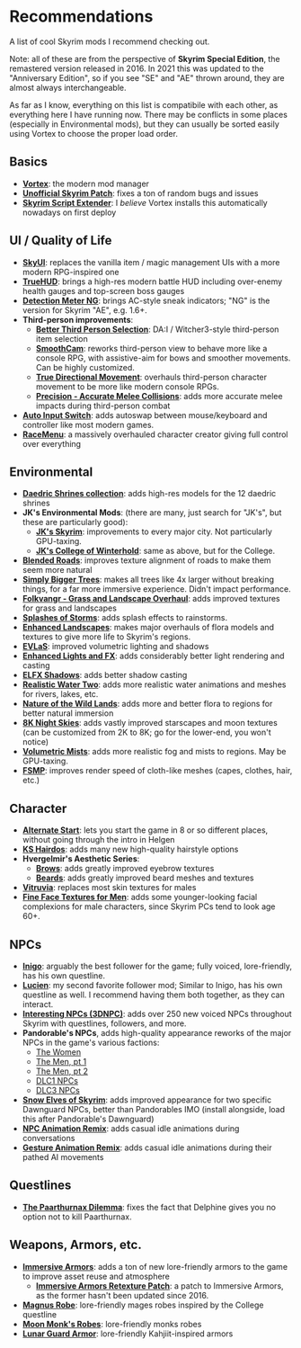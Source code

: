 # Recommendations

A list of cool Skyrim mods I recommend checking out.

Note: all of these are from the perspective of **Skyrim Special Edition**, the remastered version released in 2016. In 2021 this was updated to the "Anniversary Edition", so if you see "SE" and "AE" thrown around, they are almost always interchangeable.

As far as I know, everything on this list is compatibile with each other, as everything here I have running now. There may be conflicts in some places (especially in Environmental mods), but they can usually be sorted easily using Vortex to choose the proper load order.

## Basics

- **[Vortex](https://www.nexusmods.com/about/vortex/)**: the modern mod manager
- **[Unofficial Skyrim Patch](https://www.nexusmods.com/skyrimspecialedition/mods/266)**: fixes a ton of random bugs and issues
- **[Skyrim Script Extender](https://www.nexusmods.com/skyrimspecialedition/mods/30379)**: I _believe_ Vortex installs this automatically nowadays on first deploy

## UI / Quality of Life

- **[SkyUI](https://www.nexusmods.com/skyrimspecialedition/mods/12604)**: replaces the vanilla item / magic management UIs with a more modern RPG-inspired one
- **[TrueHUD](https://www.nexusmods.com/skyrimspecialedition/mods/62775)**: brings a high-res modern battle HUD including over-enemy health gauges and top-screen boss gauges
- **[Detection Meter NG](https://www.nexusmods.com/skyrimspecialedition/mods/77350)**: brings AC-style sneak indicators; "NG" is the version for Skyrim "AE", e.g. 1.6+.
- **Third-person improvements**:
    - **[Better Third Person Selection](https://www.nexusmods.com/skyrimspecialedition/mods/64339)**: DA:I / Witcher3-style third-person item selection
    - **[SmoothCam](https://www.nexusmods.com/skyrimspecialedition/mods/41252)**: reworks third-person view to behave more like a console RPG, with assistive-aim for bows and smoother movements. Can be highly customized.
    - **[True Directional Movement](https://www.nexusmods.com/skyrimspecialedition/mods/51614)**: overhauls third-person character movement to be more like modern console RPGs.
    - **[Precision - Accurate Melee Collisions](https://www.nexusmods.com/skyrimspecialedition/mods/72347)**: adds more accurate melee impacts during third-person combat
- **[Auto Input Switch](https://www.nexusmods.com/skyrimspecialedition/mods/54309)**: adds autoswap between mouse/keyboard and controller like most modern games.
- **[RaceMenu](https://www.nexusmods.com/skyrimspecialedition/mods/19080)**: a massively overhauled character creator giving full control over everything

## Environmental

- **[Daedric Shrines collection](https://next.nexusmods.com/skyrimspecialedition/collections/tdqfkc)**: adds high-res models for the 12 daedric shrines
- **JK's Environmental Mods**: (there are many, just search for "JK's", but these are particularly good):
    - **[JK's Skyrim](https://www.nexusmods.com/skyrimspecialedition/mods/6289)**: improvements to every major city. Not particularly GPU-taxing.
    - **[JK's College of Winterhold](https://www.nexusmods.com/skyrimspecialedition/mods/65676)**: same as above, but for the College.
- **[Blended Roads](https://www.nexusmods.com/skyrimspecialedition/mods/8834)**: improves texture alignment of roads to make them seem more natural
- **[Simply Bigger Trees](https://www.nexusmods.com/skyrimspecialedition/mods/5281)**: makes all trees like 4x larger without breaking things, for a far more immersive experience. Didn't impact performance.
- **[Folkvangr - Grass and Landscape Overhaul](https://www.nexusmods.com/skyrimspecialedition/mods/44899)**: adds improved textures for grass and landscapes
- **[Splashes of Storms](https://www.nexusmods.com/skyrimspecialedition/mods/72115)**: adds splash effects to rainstorms.
- **[Enhanced Landscapes](https://www.nexusmods.com/skyrimspecialedition/mods/18162)**: makes major overhauls of flora models and textures to give more life to Skyrim's regions.
- **[EVLaS](https://www.nexusmods.com/skyrimspecialedition/mods/63725)**: improved volumetric lighting and shadows
- **[Enhanced Lights and FX](https://www.nexusmods.com/skyrimspecialedition/mods/2424)**: adds considerably better light rendering and casting
- **[ELFX Shadows](https://www.nexusmods.com/skyrimspecialedition/mods/63790)**: adds better shadow casting
- **[Realistic Water Two](https://www.nexusmods.com/skyrimspecialedition/mods/2182)**: adds more realistic water animations and meshes for rivers, lakes, etc.
- **[Nature of the Wild Lands](https://www.nexusmods.com/skyrimspecialedition/mods/63604)**: adds more and better flora to regions for better natural immersion
- **[8K Night Skies](https://www.nexusmods.com/skyrimspecialedition/mods/20301)**: adds vastly improved starscapes and moon textures (can be customized from 2K to 8K; go for the lower-end, you won't notice)
- **[Volumetric Mists](https://www.nexusmods.com/skyrimspecialedition/mods/29273)**: adds more realistic fog and mists to regions. May be GPU-taxing.
- **[FSMP](https://www.nexusmods.com/skyrimspecialedition/mods/57339)**: improves render speed of cloth-like meshes (capes, clothes, hair, etc.)

## Character

- **[Alternate Start](https://www.nexusmods.com/skyrimspecialedition/mods/272)**: lets you start the game in 8 or so different places, without going through the intro in Helgen
- **[KS Hairdos](https://www.nexusmods.com/skyrimspecialedition/mods/6817)**: adds many new high-quality hairstyle options
- **Hvergelmir's Aesthetic Series**:
    - **[Brows](https://www.nexusmods.com/skyrimspecialedition/mods/1062)**: adds greatly improved eyebrow textures
    - **[Beards](https://www.nexusmods.com/skyrimspecialedition/mods/1067)**: adds greatly improved beard meshes and textures
- **[Vitruvia](https://www.nexusmods.com/skyrimspecialedition/mods/9112)**: replaces most skin textures for males
- **[Fine Face Textures for Men](https://www.nexusmods.com/skyrimspecialedition/mods/4759)**: adds some younger-looking facial complexions for male characters, since Skyrim PCs tend to look age 60+.

## NPCs

- **[Inigo](https://www.nexusmods.com/skyrimspecialedition/mods/1461)**: arguably the best follower for the game; fully voiced, lore-friendly, has his own questline.
- **[Lucien](https://www.nexusmods.com/skyrimspecialedition/mods/20035)**: my second favorite follower mod; Similar to Inigo, has his own questline as well. I recommend having them both together, as they can interact.
- **[Interesting NPCs (3DNPC)](https://www.nexusmods.com/skyrimspecialedition/mods/29194)**: adds over 250 new voiced NPCs throughout Skyrim with questlines, followers, and more.
- **Pandorable's NPCs**, adds high-quality appearance reworks of the major NPCs in the game's various factions:
    - [The Women](https://www.nexusmods.com/skyrimspecialedition/mods/19012)
    - [The Men, pt 1](https://www.nexusmods.com/skyrimspecialedition/mods/42043)
    - [The Men, pt 2](https://www.nexusmods.com/skyrimspecialedition/mods/50617)
    - [DLC1 NPCs](https://www.nexusmods.com/skyrimspecialedition/mods/24135)
    - [DLC3 NPCs](https://www.nexusmods.com/skyrimspecialedition/mods/30680)
- **[Snow Elves of Skyrim](https://www.nexusmods.com/skyrimspecialedition/mods/81981)**: adds improved appearance for two specific Dawnguard NPCs, better than Pandorables IMO (install alongside, load this after Pandorable's Dawnguard)
- **[NPC Animation Remix](https://www.nexusmods.com/skyrimspecialedition/mods/63471)**: adds casual idle animations during conversations
- **[Gesture Animation Remix](https://www.nexusmods.com/skyrimspecialedition/mods/64420)**: adds casual idle animations during their pathed AI movements

## Questlines

- **[The Paarthurnax Dilemma](https://www.nexusmods.com/skyrimspecialedition/mods/365)**: fixes the fact that Delphine gives you no option not to kill Paarthurnax.

## Weapons, Armors, etc.

- **[Immersive Armors](https://www.nexusmods.com/skyrimspecialedition/mods/3479)**: adds a ton of new lore-friendly armors to the game to improve asset reuse and atmosphere
    - **[Immersive Armors Retexture Patch](https://www.nexusmods.com/skyrimspecialedition/mods/75891)**: a patch to Immersive Armors, as the former hasn't been updated since 2016.
- **[Magnus Robe](https://www.nexusmods.com/skyrimspecialedition/mods/35623)**: lore-friendly mages robes inspired by the College questline
- **[Moon Monk's Robes](https://www.nexusmods.com/skyrimspecialedition/mods/82495)**: lore-friendly monks robes
- **[Lunar Guard Armor](https://www.nexusmods.com/skyrimspecialedition/mods/75349)**: lore-friendly Kahjiit-inspired armors
